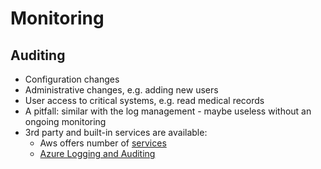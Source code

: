 # Monitoring

## Auditing

* Configuration changes
* Administrative changes, e.g. adding new users
* User access to critical systems, e.g. read medical records
* A pitfall: similar with the log management - maybe useless without an ongoing monitoring
* 3rd party and built-in services are available:
  * Aws offers number of [services](https://aws.amazon.com/answers/configuration-management/aws-infrastructure-configuration-management/)
  * [Azure Logging and Auditing](https://docs.microsoft.com/en-us/azure/security/azure-log-audit)